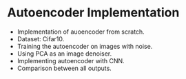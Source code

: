 # Autoencoder Implementation
- Implementation of auoencoder from scratch.
- Dataset: Cifar10.
- Training the autoencoder on images with noise.
- Using PCA as an image denoiser.
- Implementing autoencoder with CNN.
- Comparison between all outputs.
